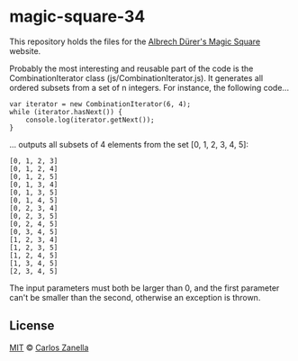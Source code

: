 magic-square-34
===============

This repository holds the files for the [Albrech Dürer's Magic Square](http://zanel.la/lab/square34) website.

Probably the most interesting and reusable part of the code is the CombinationIterator class (js/CombinationIterator.js). It generates all ordered subsets from a set of n integers. For instance, the following code...

    var iterator = new CombinationIterator(6, 4);
    while (iterator.hasNext()) {
        console.log(iterator.getNext());
    }

... outputs all subsets of 4 elements from the set [0, 1, 2, 3, 4, 5]:

    [0, 1, 2, 3]
    [0, 1, 2, 4]
    [0, 1, 2, 5]
    [0, 1, 3, 4]
    [0, 1, 3, 5]
    [0, 1, 4, 5]
    [0, 2, 3, 4]
    [0, 2, 3, 5]
    [0, 2, 4, 5]
    [0, 3, 4, 5]
    [1, 2, 3, 4]
    [1, 2, 3, 5]
    [1, 2, 4, 5]
    [1, 3, 4, 5]
    [2, 3, 4, 5] 

The input parameters must both be larger than 0, and the first parameter can't be smaller than the second, otherwise an exception is thrown.

License
-------

[MIT](http://opensource.org/licenses/MIT) © [Carlos Zanella](http://zanel.la)
